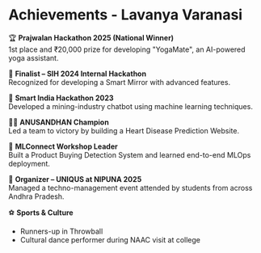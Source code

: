 # Achievements - Lavanya Varanasi

🏆 **Prajwalan Hackathon 2025 (National Winner)**  
1st place and ₹20,000 prize for developing "YogaMate", an AI-powered yoga assistant.

🏁 **Finalist – SIH 2024 Internal Hackathon**  
Recognized for developing a Smart Mirror with advanced features.

🤖 **Smart India Hackathon 2023**  
Developed a mining-industry chatbot using machine learning techniques.

👩‍⚕️ **ANUSANDHAN Champion**  
Led a team to victory by building a Heart Disease Prediction Website.

🛒 **MLConnect Workshop Leader**  
Built a Product Buying Detection System and learned end-to-end MLOps deployment.

🎤 **Organizer – UNIQUS at NIPUNA 2025**  
Managed a techno-management event attended by students from across Andhra Pradesh.

⚽ **Sports & Culture**  
- Runners-up in Throwball  
- Cultural dance performer during NAAC visit at college
